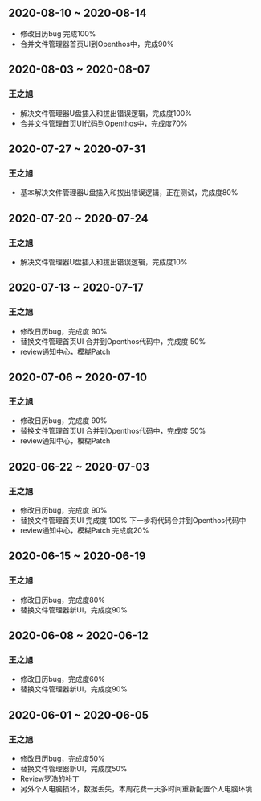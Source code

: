 ## 2020-08-10 ~ 2020-08-14
- 修改日历bug 完成100%
- 合并文件管理器首页UI到Openthos中，完成90%

## 2020-08-03 ~ 2020-08-07
### 王之旭
- 解决文件管理器U盘插入和拔出错误逻辑，完成度100%
- 合并文件管理首页UI代码到Openthos中，完成度70%

## 2020-07-27 ~ 2020-07-31
### 王之旭
- 基本解决文件管理器U盘插入和拔出错误逻辑，正在测试，完成度80%

## 2020-07-20 ~ 2020-07-24
### 王之旭
- 解决文件管理器U盘插入和拔出错误逻辑，完成度10%

## 2020-07-13 ~ 2020-07-17
### 王之旭
- 修改日历bug，完成度 90%
- 替换文件管理首页UI 合并到Openthos代码中，完成度 50%
- review通知中心，模糊Patch

## 2020-07-06 ~ 2020-07-10
### 王之旭
- 修改日历bug，完成度 90%
- 替换文件管理首页UI 合并到Openthos代码中，完成度 50%
- review通知中心，模糊Patch

## 2020-06-22 ~ 2020-07-03
### 王之旭
- 修改日历bug，完成度 90%
- 替换文件管理首页UI 完成度 100% 下一步将代码合并到Openthos代码中
- review通知中心，模糊Patch 完成度20%

## 2020-06-15 ~ 2020-06-19
### 王之旭
- 修改日历bug，完成度80%
- 替换文件管理器新UI，完成度90%

## 2020-06-08 ~ 2020-06-12
### 王之旭
- 修改日历bug，完成度60%
- 替换文件管理器新UI，完成度90%

## 2020-06-01 ~ 2020-06-05
### 王之旭
- 修改日历bug，完成度50%
- 替换文件管理器新UI，完成度50%
- Review罗浩的补丁
- 另外个人电脑损坏，数据丢失，本周花费一天多时间重新配置个人电脑环境



